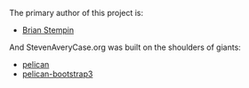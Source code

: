 The primary author of this project is:

- [Brian Stempin](http://brianstempin.com)

And StevenAveryCase.org was built on the shoulders of giants:

- [pelican](https://github.com/getpelican/pelican)
- [pelican-bootstrap3](https://github.com/DandyDev/pelican-bootstrap3/)